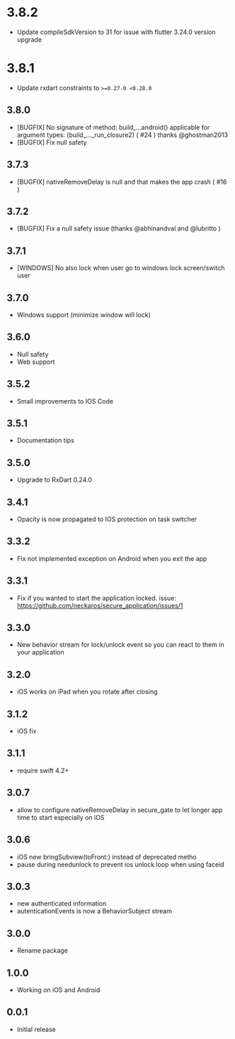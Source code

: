 # 3.8.2

* Update compileSdkVersion to 31 for issue with flutter 3.24.0 version upgrade

# 3.8.1

* Update rxdart constraints to `>=0.27.0 <0.28.0`

## 3.8.0

* [BUGFIX] No signature of method: build_…android() applicable for argument types: (build_…_run_closure2) ( #24 ) thanks @ghostman2013
* [BUGFIX] Fix null safety

## 3.7.3

* [BUGFIX] nativeRemoveDelay is null and that makes the app crash ( #16 )

## 3.7.2

* [BUGFIX] Fix a null safety issue (thanks @abhinandval and @lubritto )

## 3.7.1

* [WINDOWS] No also lock when user go to windows lock screen/switch user

## 3.7.0

* Windows support (minimize window will lock)

## 3.6.0

* Null safety
* Web support

## 3.5.2

* Small improvements to IOS Code

## 3.5.1

* Documentation tips
  
## 3.5.0

* Upgrade to RxDart 0.24.0
  
## 3.4.1

* Opacity is now propagated to IOS protection on task switcher
  
## 3.3.2

* Fix not implemented exception on Android when you exit the app

## 3.3.1

* Fix if you wanted to start the application locked. issue: https://github.com/neckaros/secure_application/issues/1

## 3.3.0

* New behavior stream for lock/unlock event so you can react to them in your application

## 3.2.0

* iOS works on iPad when you rotate after closing

## 3.1.2

* iOS fix

## 3.1.1

* require swift 4.2+

## 3.0.7

* allow to configure nativeRemoveDelay in secure_gate to let longer  app time to start especially on iOS

## 3.0.6

* iOS new bringSubview(toFront:) instead of deprecated metho
* pause during needunlock to prevent ios unlock loop when using faceid

## 3.0.3

* new authenticated information
* autenticationEvents is now a BehaviorSubject stream

## 3.0.0

* Rename package

## 1.0.0

* Working on iOS and Android

## 0.0.1

* Initial release
